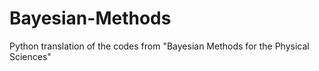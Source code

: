 # Bayesian-Methods
Python translation of the codes from "Bayesian Methods for the Physical Sciences"

